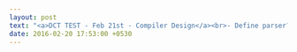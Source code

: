 ```yaml
---
layout: post
text: "<a>DCT TEST - Feb 21st - Compiler Design</a><br>- Define parser?<br>- What are the four possible actions of a shift reduce parser?<br>- Construct the predictive passing table for LL(1) grammar<br>&nbsp;&nbsp;&nbsp;S -> iEtSS' | a<br>&nbsp;&nbsp;&nbsp;S' -> eS | &epsilon;<br>&nbsp;&nbsp;&nbsp;E -> b<br> The LL(1) grammar will not be left recursive, so find First() and Follow()"
date: 2016-02-20 17:53:00 +0530
---
```

